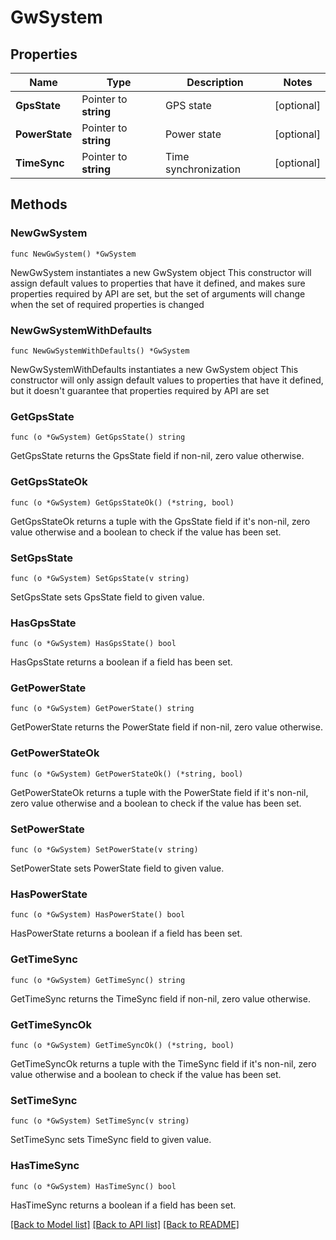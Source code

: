 # GwSystem

## Properties

Name | Type | Description | Notes
------------ | ------------- | ------------- | -------------
**GpsState** | Pointer to **string** | GPS state | [optional] 
**PowerState** | Pointer to **string** | Power state | [optional] 
**TimeSync** | Pointer to **string** | Time synchronization | [optional] 

## Methods

### NewGwSystem

`func NewGwSystem() *GwSystem`

NewGwSystem instantiates a new GwSystem object
This constructor will assign default values to properties that have it defined,
and makes sure properties required by API are set, but the set of arguments
will change when the set of required properties is changed

### NewGwSystemWithDefaults

`func NewGwSystemWithDefaults() *GwSystem`

NewGwSystemWithDefaults instantiates a new GwSystem object
This constructor will only assign default values to properties that have it defined,
but it doesn't guarantee that properties required by API are set

### GetGpsState

`func (o *GwSystem) GetGpsState() string`

GetGpsState returns the GpsState field if non-nil, zero value otherwise.

### GetGpsStateOk

`func (o *GwSystem) GetGpsStateOk() (*string, bool)`

GetGpsStateOk returns a tuple with the GpsState field if it's non-nil, zero value otherwise
and a boolean to check if the value has been set.

### SetGpsState

`func (o *GwSystem) SetGpsState(v string)`

SetGpsState sets GpsState field to given value.

### HasGpsState

`func (o *GwSystem) HasGpsState() bool`

HasGpsState returns a boolean if a field has been set.

### GetPowerState

`func (o *GwSystem) GetPowerState() string`

GetPowerState returns the PowerState field if non-nil, zero value otherwise.

### GetPowerStateOk

`func (o *GwSystem) GetPowerStateOk() (*string, bool)`

GetPowerStateOk returns a tuple with the PowerState field if it's non-nil, zero value otherwise
and a boolean to check if the value has been set.

### SetPowerState

`func (o *GwSystem) SetPowerState(v string)`

SetPowerState sets PowerState field to given value.

### HasPowerState

`func (o *GwSystem) HasPowerState() bool`

HasPowerState returns a boolean if a field has been set.

### GetTimeSync

`func (o *GwSystem) GetTimeSync() string`

GetTimeSync returns the TimeSync field if non-nil, zero value otherwise.

### GetTimeSyncOk

`func (o *GwSystem) GetTimeSyncOk() (*string, bool)`

GetTimeSyncOk returns a tuple with the TimeSync field if it's non-nil, zero value otherwise
and a boolean to check if the value has been set.

### SetTimeSync

`func (o *GwSystem) SetTimeSync(v string)`

SetTimeSync sets TimeSync field to given value.

### HasTimeSync

`func (o *GwSystem) HasTimeSync() bool`

HasTimeSync returns a boolean if a field has been set.


[[Back to Model list]](../README.md#documentation-for-models) [[Back to API list]](../README.md#documentation-for-api-endpoints) [[Back to README]](../README.md)



